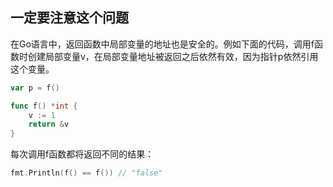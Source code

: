 ## 一定要注意这个问题



在Go语言中，返回函数中局部变量的地址也是安全的。例如下面的代码，调用f函数时创建局部变量v，在局部变量地址被返回之后依然有效，因为指针p依然引用这个变量。



```go
var p = f()

func f() *int {
    v := 1
    return &v
}
```



每次调用f函数都将返回不同的结果：



```go
fmt.Println(f() == f()) // "false"
```